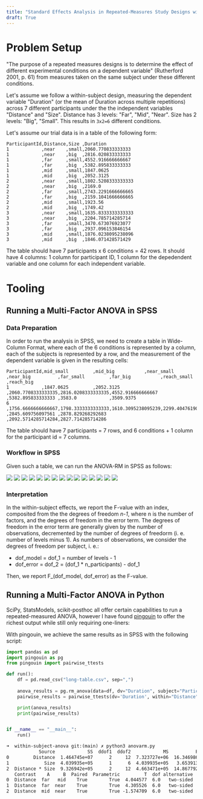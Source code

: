 ```yaml
---
title: "Standard Effects Analysis in Repeated-Measures Study Designs with SPSS and Python"
draft: True
---
```


# Problem Setup
"The purpose of a repeated measures designs is to determine the effect of different experimental conditions on a dependent
variable" (Rutherford 2001, p. 61) from measures taken on the same subject under these different conditions. 

Let's assume we follow a within-subject design, measuring the dependent variable "Duration" (or the mean of Duration across multiple repetitions) across 7 different participants under the the independent variables "Distance" and "Size". Distance has 3 levels: "Far", "Mid", "Near". Size has 2 levels: "Big", "Small". This results in `3x2=6` different conditions. 

Let's assume our trial data is in a table of the following form:
```csv
ParticipantId,Distance,Size ,Duration
1            ,near    ,small,2060.770833333333
1            ,near    ,big  ,2816.020833333333
1            ,far     ,small,4552.916666666667
1            ,far     ,big  ,5382.895833333333
1            ,mid     ,small,1847.0625
1            ,mid     ,big  ,2052.3125
2            ,near    ,small,1802.5208333333333
2            ,near    ,big  ,2169.0
2            ,far     ,small,2743.2291666666665
2            ,far     ,big  ,2159.1041666666665
2            ,mid     ,small,1923.56
2            ,mid     ,big  ,1749.42
3            ,near    ,small,1635.8333333333333
3            ,near    ,big  ,2204.785714285714
3            ,far     ,small,3470.673076923077
3            ,far     ,big  ,2937.096153846154
3            ,mid     ,small,1876.0238095238096
3            ,mid     ,big  ,1846.071428571429
```

The table should have 7 participants x 6 conditions = 42 rows. It should have 4 columns: 1 column for participant ID, 1 column for the depedendent variable and one column for each independent variable. 

# Tooling 
## Running a Multi-Factor ANOVA in SPSS

### Data Preparation
In order to run the analysis in SPSS, we need to create a table in Wide-Column Format, where each of the 6 conditions is represented by a column, each of the subjects is represented by a row, and the measurement of the dependent variable is given in the resulting cells:

```csv
ParticipantId,mid_small         ,mid_big           ,near_small        ,near_big          ,far_small         ,far_big           ,reach_small       ,reach_big
1            ,1847.0625         ,2052.3125         ,2060.7708333333335,2816.0208333333335,4552.916666666667 ,5382.895833333333 ,3583.0            ,3509.9375
6            ,1756.6666666666667,1798.3333333333333,1610.3095238095239,2299.404761904762 ,2845.609756097561 ,2878.829268292683 ,2092.5714285714284,2827.714285714286
```

The table should have 7 participants = 7 rows, and 6 conditions + 1 column for the participant id = 7 columns.

### Workflow in SPSS
Given such a table, we can run the ANOVA-RM in SPSS as follows:

![](import-data.png)
![](set-csv-format.png)
![](check-columns.png)
![](select-repeated-measures.png)
![](define-factors.png)
![](assign-factors.png)
![](assign-factors-2.png)
![](define-plots.png)
![](define-estimated-means-with-bonf.png)
![](define-options.png)
![](check-outline.png)
![](check-factors.png)
![](interpret-within-subject-effects.png)
![](interpret-pairwise-comparisons-distance.png)
![](interpret-pairwise-comparisons-size.png)

### Interpretation
In the within-subject effects, we report the F-value with an index, composited from the the degrees of freedom _n-1_, where n is the number of factors, and the degrees of freedom in the error term. The degrees of freedom in the error term are generally given by the number of observations, decremented by the number of degrees of freedorm (i. e. number of levels minus 1). As numbers of observations, we consider the degrees of freedom per subject, i. e.:

- dof_model = dof_1 = number of levels - 1
- dof_error = dof_2 = (dof_1 * n_participants) - dof_1

Then, we report F_(dof_model, dof_error) as the F-value.

## Running a Multi-Factor ANOVA in Python
SciPy, StatsModels, scikit-posthoc all offer certain capabilities to run a repeated-measured ANOVA, however I have found [pingouin](https://github.com/raphaelvallat/pingouin) to offer the richest output while still only requiring one-liners:

With pingouin, we achieve the same results as in SPSS with the following script:

```py
import pandas as pd
import pingouin as pg
from pingouin import pairwise_ttests

def run():
    df = pd.read_csv("long-table.csv", sep=",")
    
    anova_results = pg.rm_anova(data=df, dv="Duration", subject="ParticipantId", within=["Distance", "Size"], detailed=True)
    pairwise_results = pairwise_ttests(dv='Duration', within="Distance", subject='ParticipantId', data=df, padjust="bonf")

    print(anova_results)
    print(pairwise_results)


if __name__ == "__main__":
    run()
```


```txt
➜  within-subject-anova git:(main) ✗ python3 anovarm.py
            Source            SS  ddof1  ddof2            MS          F     p-unc  p-GG-corr       np2      eps
0         Distance  1.464745e+07      2     12  7.323727e+06  16.346986  0.000375   0.004655  0.731507  0.56380
1             Size  4.039935e+05      1      6  4.039935e+05   3.653913  0.104487   0.104487  0.378490  1.00000
2  Distance * Size  9.326942e+05      2     12  4.663471e+05  14.867792  0.000565   0.002935  0.712476  0.69261
   Contrast    A     B  Paired  Parametric         T  dof alternative     p-unc    p-corr p-adjust    BF10    hedges
0  Distance  far   mid    True        True  4.044577  6.0   two-sided  0.006768  0.020303     bonf   9.087  1.810697
1  Distance  far  near    True        True  4.305526  6.0   two-sided  0.005062  0.015186     bonf  11.393  1.574290
2  Distance  mid  near    True        True -1.574709  6.0   two-sided  0.166391  0.499173     bonf   0.843 -0.543070
```


